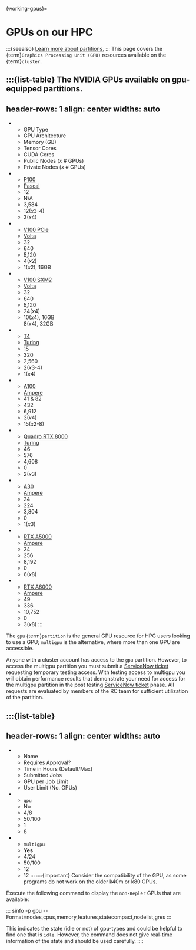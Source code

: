 (working-gpus)=

# GPUs on our HPC
:::{seealso}
[Learn more about partitions.](../hardware/partitions.md)
:::
This page covers the {term}`Graphics Processing Unit (GPU)` resources available on the {term}`cluster`.

:::{list-table} The NVIDIA GPUs available on gpu-equipped partitions.
--------------
header-rows: 1
align: center
widths: auto
--------------

* - GPU Type
  - GPU Architecture
  - Memory (GB)
  - Tensor Cores
  - CUDA Cores
  - Public Nodes (*x* # GPUs)
  - Private Nodes (*x* # GPUs)
* - [P100]
  - [Pascal]
  - 12
  - N/A
  - 3,584
  - 12(*x*3-4)
  - 3(*x*4)
* - [V100 PCle](https://images.nvidia.com/content/technologies/volta/pdf/tesla-volta-v100-datasheet-letter-fnl-web.pdf)
  - [Volta]
  - 32
  - 640
  - 5,120
  - 4(*x*2)
  - 1(*x*2), 16GB
* - [V100 SXM2](https://images.nvidia.com/content/technologies/volta/pdf/tesla-volta-v100-datasheet-letter-fnl-web.pdf)
  - [Volta]
  - 32
  - 640
  - 5,120
  - 24(*x*4)
  - 10(*x*4), 16GB<br>8(*x*4), 32GB
* - [T4]
  - [Turing]
  - 15
  - 320
  - 2,560
  - 2(*x*3-4)
  - 1(*x*4)
* - [A100]
  - [Ampere]
  - 41 & 82
  - 432
  - 6,912
  - 3(*x*4)
  - 15(*x*2-8)
* - [Quadro RTX 8000](https://www.nvidia.com/content/dam/en-zz/Solutions/design-visualization/quadro-product-literature/quadro-rtx-8000-us-nvidia-946977-r1-web.pdf)
  - [Turing]
  - 46
  - 576
  - 4,608
  - 0
  - 2(*x*3)
* -  [A30]
  - [Ampere]
  - 24
  - 224
  - 3,804
  - 0
  - 1(*x*3)
* - [RTX A5000]
  - [Ampere]
  - 24
  - 256
  - 8,192
  - 0
  - 6(*x*8)
* - [RTX A6000]
  - [Ampere]
  - 49
  - 336
  - 10,752
  - 0
  - 3(*x*8)
:::

The `gpu` {term}`partition` is the general GPU resource for HPC users looking to use a GPU; `multigpu` is the alternative, where more than one GPU are accessible.

Anyone with a cluster account has access to the `gpu` partition. However, to access the multigpu partition you must submit a [ServiceNow ticket] requesting temporary testing access. With testing access to multigpu you will obtain performance results that demonstrate your need for access for the multigpu partition in the post testing [ServiceNow ticket] phase. All requests are evaluated by members of the RC team for sufficient utilization of the partition.

:::{list-table}
--------------
header-rows: 1
align: center
widths: auto
--------------

* - Name
  - Requires Approval?
  - Time in Hours (Default/Max)
  - Submitted Jobs
  - GPU per Job Limit
  - User Limit (No. GPUs)
* - `gpu`
  - No
  - 4/8
  - 50/100
  - 1
  - 8
* - `multigpu`
  - **Yes**
  - 4/24
  - 50/100
  - 12
  - 12
:::
::::{important}
Consider the compatibility of the GPU, as some programs do not work on the older k40m or k80 GPUs.

Execute the following command to display the `non-Kepler` GPUs that are available:

:::
sinfo -p gpu --Format=nodes,cpus,memory,features,statecompact,nodelist,gres
:::

This indicates the state (idle or not) of gpu-types and could be helpful to find one that is `idle`. However, the command does not give real-time information of the state and should be used carefully.
::::

[P100]: https://www.nvidia.com/en-us/data-center/tesla-p100/
[PyTorch documentation]: https://pytorch.org/
[Volta]: https://www.nvidia.com/en-us/data-center/volta-gpu-architecture/
[Turing]: https://developer.nvidia.com/blog/nvidia-turing-architecture-in-depth/
[T4]: https://www.nvidia.com/en-us/data-center/tesla-t4/
[Quadro RTX 8000]: https://www.nvidia.com/content/dam/en-zz/Solutions/design-visualization/quadro-product-literature/quadro-rtx-8000-us-nvidia-946977-r1-web.pdf
[Ampere]: https://www.nvidia.com/en-us/data-center/ampere-architecture/
[A30]: https://www.nvidia.com/en-us/data-center/products/a30-gpu/
[A100]: https://www.nvidia.com/en-us/data-center/a100/
[Pascal]: https://www.nvidia.com/en-us/data-center/pascal-gpu-architecture/
[RTX A5000]: https://www.nvidia.com/en-us/design-visualization/rtx-a5000/
[RTX A6000]: https://www.nvidia.com/en-us/design-visualization/rtx-a6000/
[ServiceNow ticket]: https://bit.ly/NURC-PartitionAccess
